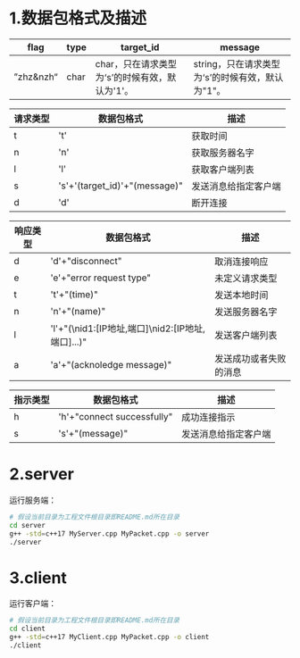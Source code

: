 # 1.数据包格式及描述
| flag | type | target_id | message |
| --------- | ---------------- | ---- | ---- |
| ”zhz&nzh“ | char | char，只在请求类型为‘s’的时候有效，默认为'1'。 | string，只在请求类型为‘s’的时候有效，默认为"1"。 |


| 请求类型 | 数据包格式                    | 描述                 |
| -------- | ----------------------------- | -------------------- |
| t        | 't'                           | 获取时间             |
| n        | 'n'                           | 获取服务器名字       |
| l        | 'l'                           | 获取客户端列表       |
| s        | 's'+'(target_id)'+"(message)" | 发送消息给指定客户端 |
| d        | 'd'                           | 断开连接             |


| 响应类型 | 数据包格式                                        | 描述                   |
| -------- | ------------------------------------------------- | ---------------------- |
| d        | 'd'+"disconnect"                                  | 取消连接响应           |
| e        | 'e'+"error request type"                          | 未定义请求类型         |
| t        | 't'+"(time)"                                      | 发送本地时间           |
| n        | 'n'+"(name)"                                      | 发送服务器名字         |
| l        | 'l'+"(\nid1:[IP地址,端口]\nid2:[IP地址,端口]...)" | 发送客户端列表         |
| a        | 'a'+"(acknoledge message)"                        | 发送成功或者失败的消息 |


| 指示类型 | 数据包格式                                        | 描述                   |
| -------- | ------------------------------------------------- | ---------------------- |
| h        | 'h'+"connect successfully"                        | 成功连接指示           |
| s        | 's'+"(message)"                                   | 发送消息给指定客户端   |

# 2.server

运行服务端：

```bash
# 假设当前目录为工程文件根目录即README.md所在目录
cd server
g++ -std=c++17 MyServer.cpp MyPacket.cpp -o server
./server
```

# 3.client

运行客户端：

```bash
# 假设当前目录为工程文件根目录即README.md所在目录
cd client
g++ -std=c++17 MyClient.cpp MyPacket.cpp -o client
./client
```













